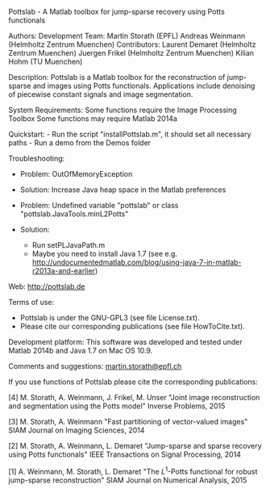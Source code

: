 Pottslab - A Matlab toolbox for jump-sparse recovery using Potts functionals

Authors:
    Development Team:
        Martin Storath (EPFL)
        Andreas Weinmann (Helmholtz Zentrum Muenchen)
    Contributors:
        Laurent Demaret (Helmholtz Zentrum Muenchen)
        Juergen Frikel (Helmholtz Zentrum Muenchen)
        Kilian Hohm (TU Muenchen)

Description:
    Pottslab is a Matlab toolbox for the reconstruction of 
    jump-sparse and images using Potts functionals.
    Applications include denoising of piecewise constant signals and 
    image segmentation.

System Requirements:
    Some functions require the Image Processing Toolbox
    Some functions may require Matlab 2014a

Quickstart:
    - Run the script "installPottslab.m", it should set all necessary paths
    - Run a demo from the Demos folder

Troubleshooting:
   * Problem: OutOfMemoryException
   * Solution: Increase Java heap space in the Matlab preferences

   * Problem: Undefined variable "pottslab" or class "pottslab.JavaTools.minL2Potts"
   * Solution: 
        - Run setPLJavaPath.m
        - Maybe you need to install Java 1.7 (see e.g. http://undocumentedmatlab.com/blog/using-java-7-in-matlab-r2013a-and-earlier)

Web:
    http://pottslab.de

Terms of use:
  * Pottslab is under the GNU-GPL3 (see file License.txt).
  * Please cite our corresponding publications (see file HowToCite.txt).

Development platform:
    This software was developed and tested under Matlab 2014b and Java 1.7 
    on Mac OS 10.9.

Comments and suggestions:
    martin.storath@epfl.ch

If you use functions of Pottslab please cite the corresponding 
publications:
 
[4] M. Storath, A. Weinmann, J. Frikel, M. Unser
    "Joint image reconstruction and segmentation using the Potts model"
    Inverse Problems, 2015

[3] M. Storath, A. Weinmann
    "Fast partitioning of vector-valued images"
    SIAM Journal on Imaging Sciences, 2014

[2] M. Storath, A. Weinmann, L. Demaret
    "Jump-sparse and sparse recovery using Potts functionals"
    IEEE Transactions on Signal Processing, 2014

[1] A. Weinmann, M. Storath, L. Demaret
    "The $L^1$-Potts functional for robust jump-sparse reconstruction"
    SIAM Journal on Numerical Analysis, 2015




  
